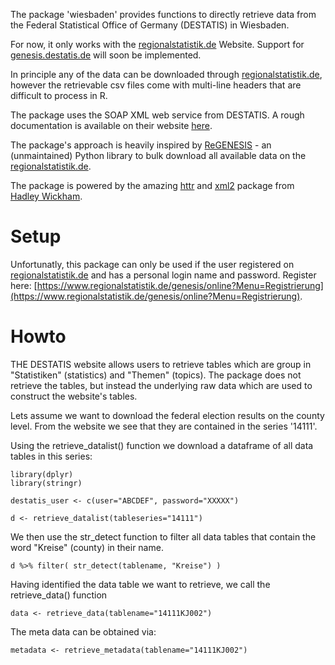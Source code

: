 The package 'wiesbaden' provides functions to directly retrieve data from the Federal Statistical Office of Germany (DESTATIS) in Wiesbaden. 

For now, it only works with the [regionalstatistik.de](https://www.regionalstatistik.de/genesis/online) Website. Support for [genesis.destatis.de](https://www-genesis.destatis.de/genesis/online) will soon be implemented. 

In principle any of the data can be downloaded through [regionalstatistik.de](https://www.regionalstatistik.de/genesis/online), however the retrievable csv files come with multi-line headers that are difficult to process in R. 

The package uses the SOAP XML web service from DESTATIS. A rough documentation is available on their website [here](https://www-genesis.destatis.de/genesis/online?Menu=Webservice). 

The package's approach is heavily inspired by [ReGENESIS](https://github.com/pudo/regenesis) - an (unmaintained) Python library to bulk download all available data on the [regionalstatistik.de](https://www.regionalstatistik.de/genesis/online). 

The package is powered by the amazing [httr](https://github.com/hadley/httr) and [xml2](https://github.com/hadley/xml2) package from [Hadley Wickham](http://hadley.nz/). 

# Setup 

Unfortunatly, this package can only be used if the user registered on [regionalstatistik.de](https://www.regionalstatistik.de/genesis/online) and has a personal login name and password. Register here: [https://www.regionalstatistik.de/genesis/online?Menu=Registrierung](https://www.regionalstatistik.de/genesis/online?Menu=Registrierung). 


# Howto 

THE DESTATIS website allows users to retrieve tables which are group in "Statistiken" (statistics) and "Themen" (topics). The  package does not retrieve the tables, but instead the underlying raw data which are used to construct the website's tables.

Lets assume we want to download the federal election results on the county level. From the website we see that they are contained in the series '14111'. 

Using the retrieve_datalist() function we download a dataframe of all data tables in this series: 

	library(dplyr)
	library(stringr)

	destatis_user <- c(user="ABCDEF", password="XXXXX")

	d <- retrieve_datalist(tableseries="14111")

We then use the str_detect function to filter all data tables that contain the word "Kreise" (county)
in their name. 

	d %>% filter( str_detect(tablename, "Kreise") ) 

Having identified the data table we want to retrieve, we call the retrieve_data() function

	data <- retrieve_data(tablename="14111KJ002")

The meta data can be obtained via:

	metadata <- retrieve_metadata(tablename="14111KJ002")

